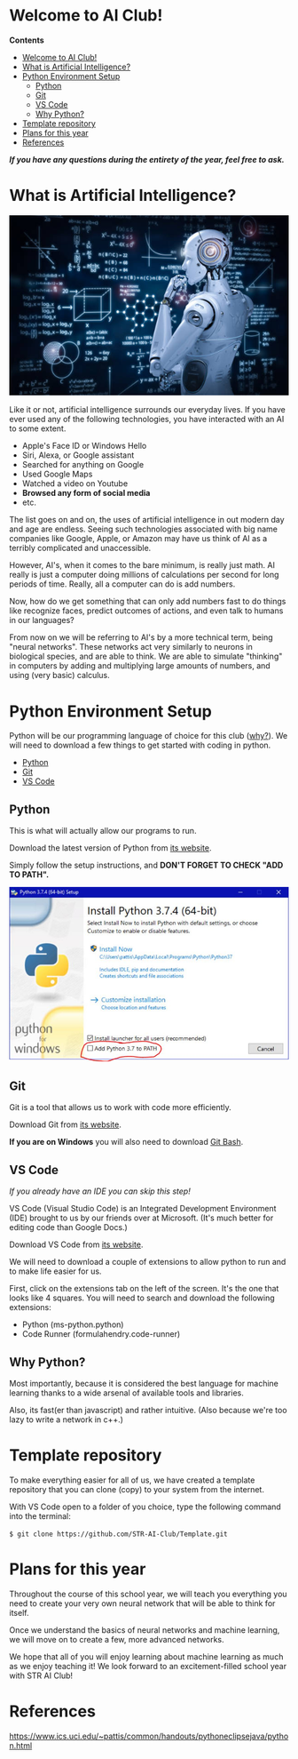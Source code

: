 # Welcome to AI Club!

**Contents**
- [Welcome to AI Club!](#welcome-to-ai-club)
- [What is Artificial Intelligence?](#what-is-artificial-intelligence)
- [Python Environment Setup](#python-environment-setup)
  - [Python](#python)
  - [Git](#git)
  - [VS Code](#vs-code)
  - [Why Python?](#why-python)
- [Template repository](#template-repository)
- [Plans for this year](#plans-for-this-year)
- [References](#references)

***If you have any questions during the entirety of the year, feel free to ask.***

# What is Artificial Intelligence?

![thinking_robot](images/thinking.jpg)

Like it or not, artificial intelligence surrounds our everyday lives. If you have ever used any of the following technologies, you have interacted with an AI to some extent.
- Apple's Face ID or Windows Hello
- Siri, Alexa, or Google assistant
- Searched for anything on Google
- Used Google Maps
- Watched a video on Youtube
- **Browsed any form of social media**
- etc.

The list goes on and on, the uses of artificial intelligence in out modern day and age are endless. Seeing such technologies associated with big name companies like Google, Apple, or Amazon may have us think of AI as a terribly complicated and unaccessible.

However, AI's, when it comes to the bare minimum, is really just math. AI really is just a computer doing millions of calculations per second for long periods of time. Really, all a computer can do is add numbers.

Now, how do we get something that can only add numbers fast to do things like recognize faces, predict outcomes of actions, and even talk to humans in our languages?

From now on we will be referring to AI's by a more technical term, being "neural networks". These networks act very similarly to neurons in biological species, and are able to think. We are able to simulate "thinking" in computers by adding and multiplying large amounts of numbers, and using (very basic) calculus.

# Python Environment Setup

Python will be our programming language of choice for this club ([why?](#why-python)). We will need to download a few things to get started with coding in python.
- [Python](#python)
- [Git](#git)
- [VS Code](#vs-code)

## Python

This is what will actually allow our programs to run.

Download the latest version of Python from [its website](https://www.python.org/downloads/).

Simply follow the setup instructions, and **DON'T FORGET TO CHECK "ADD TO PATH".**

![python_installer](images/python_installer.jpg)

## Git

Git is a tool that allows us to work with code more efficiently.

Download Git from [its website](https://git-scm.com/downloads).

**If you are on Windows** you will also need to download [Git Bash](https://git-scm.com/downloads).

## VS Code

*If you already have an IDE you can skip this step!*

VS Code (Visual Studio Code) is an Integrated Development Environment (IDE) brought to us by our friends over at Microsoft. (It's much better for editing code than Google Docs.)

Download VS Code from [its website](https://code.visualstudio.com/download).

We will need to download a couple of extensions to allow python to run and to make life easier for us.

First, click on the extensions tab on the left of the screen. It's the one that looks like 4 squares. You will need to search and download the following extensions:
- Python (ms-python.python)
- Code Runner (formulahendry.code-runner)

## Why Python?

Most importantly, because it is considered the best language for machine learning thanks to a wide arsenal of available tools and libraries.

Also, its fast(er than javascript) and rather intuitive. (Also because we're too lazy to write a network in c++.)


# Template repository

To make everything easier for all of us, we have created a template repository that you can clone (copy) to your system from the internet.

With VS Code open to a folder of you choice, type the following command into the terminal:

`$ git clone https://github.com/STR-AI-Club/Template.git`

# Plans for this year

Throughout the course of this school year, we will teach you everything you need to create your very own neural network that will be able to think for itself.

Once we understand the basics of neural networks and machine learning, we will move on to create a few, more advanced networks.

We hope that all of you will enjoy learning about machine learning as much as we enjoy teaching it! We look forward to an excitement-filled school year with STR AI Club!

# References

https://www.ics.uci.edu/~pattis/common/handouts/pythoneclipsejava/python.html
